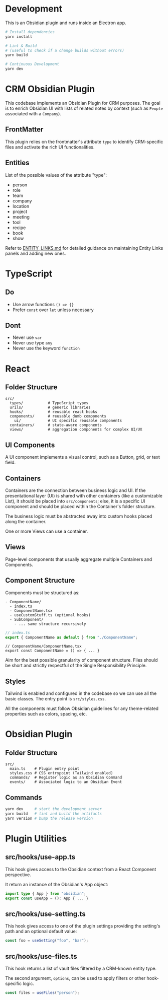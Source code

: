# Development

This is an Obsidian plugin and runs inside an Electron app.

```bash
# Install dependencies
yarn install

# Lint & Build
# (useful to check if a change builds without errors)
yarn build

# Continuous Development
yarn dev
```

# CRM Obsidian Plugin

This codebase implements an Obsidian Plugin for CRM purposes.
The goal is to enrich Obsidian UI with lists of related notes by context (such as `People` associated with a `Company`).

## FrontMatter

This plugin relies on the frontmatter's attribute `type` to identify CRM-specific files and activate the rich UI functionalities.

## Entities

List of the possible values of the attribute "type":

- person
- role
- team
- company
- location
- project
- meeting
- tool
- recipe
- book
- show

Refer to [ENTITY_LINKS.md](./docs/ENTITY_LINKS.md) for detailed guidance on maintaining Entity Links panels and adding new ones.

# TypeScript

## Do

- Use arrow functions `() => {}`
- Prefer `const` over `let` unless necessary

## Dont

- Never use `var`
- Never use type `any`
- Never use the keyword `function`

# React

## Folder Structure

```
src/
  types/           # TypeScript types
  urils/           # generic libraries
  hooks/           # reusable react hooks
  components/      # reusable dumb components
    ui/            # UI specific reusable components
  containers/      # state-aware components
  views/           # aggregation components for complex UI/UX
```

## UI Components

A UI component implements a visual control, such as a Button, grid, or text field.

## Containers

Containers are the connection between business logic and UI.
If the presentational layer (UI) is shared with other containers (like a customizable List), it should be placed into `src/components`; else, it is a specific UI component and should be placed within the Container's folder structure.

The business logic must be abstracted away into custom hooks placed along the container.

One or more Views can use a container.

## Views

Page-level components that usually aggregate multiple Containers and Components.

## Component Structure

Components must be structured as:

```
- ComponentName/
  - index.ts
  - ComponentName.tsx
  - useCustomStuff.ts (optional hooks)
  - SubComponent/
    - ... same structure recursively
```

```ts
// index.ts
export { ComponentName as default } from "./ComponentName";
```

```tsx
// ComponentName/ComponentName.tsx
export const ComponentName = () => { ... }
```

Aim for the best possible granularity of component structure.
Files should be short and strictly respectful of the Single Responsibility Principle.

## Styles

Tailwind is enabled and configured in the codebase so we can use all the basic classes. The entry point is `src/styles.css`.

All the components must follow Obsidian guidelines for any theme-related properties such as colors, spacing, etc.

# Obsidian Plugin

## Folder Structure

```
src/
  main.ts    # Plugin entry point
  styles.css # CSS entrypoint (Tailwind enabled)
  commands/  # Register logic as an Obsidian Command
  events/    # Associated logic to an Obsidian Event
```

## Commands

```bash
yarn dev     # start the development server
yarn build   # lint and build the artifacts
yarn version # bump the release version
```

# Plugin Utilities

## src/hooks/use-app.ts

This hook gives access to the Obsidian context from a React Component perspective.

It return an instance of the Obsidian's App object:

```ts
import type { App } from "obsidian";
export const useApp = (): App { ... }
```

## src/hooks/use-setting.ts

This hook gives access to one of the plugin settings providing the setting's path and an optional default value:

```ts
const foo = useSetting("foo", "bar");
```

## src/hooks/use-files.ts

This hook returns a list of vault files filtered by a CRM-known entity type.

The second argument, `options`, can be used to apply filters or other hook-specific logic.

```ts
const files = useFiles("person");
```
